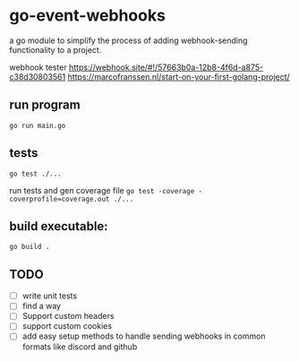 # go-event-webhooks

a go module to simplify the process of adding webhook-sending functionality to a project.


 
 webhook tester 
https://webhook.site/#!/57663b0a-12b8-4f6d-a875-c38d30803561
https://marcofranssen.nl/start-on-your-first-golang-project/

## run program
`go run main.go`


## tests
`go test ./...`

run tests and gen coverage file
`go test -coverage -coverprofile=coverage.out ./...
`

##  build executable:
`go build .`




## TODO
- [ ] write unit tests
- [ ] find a way 
- [ ] Support custom headers
- [ ] support custom cookies
- [ ] add easy setup methods to handle sending webhooks in common formats like discord and github